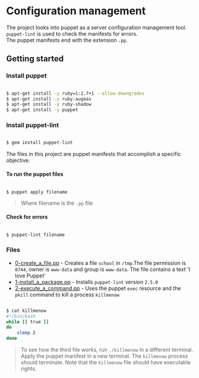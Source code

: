 # Configuration management

The project looks into puppet as a server configuration management tool.  
`puppet-lint` is used to check the manifests for errors.  
The puppet manifests end with the extension `.pp`.  

## Getting started

### Install puppet

```sh

$ apt-get install -y ruby=1:2.7+1 --allow-downgrades
$ apt-get install -y ruby-augeas
$ apt-get install -y ruby-shadow
$ apt-get install -y puppet

```

### Install puppet-lint

```sh

$ gem install puppet-lint

```

The files in this project are puppet manifests that accomplish a specific objective.  

#### To run the puppet files

```sh

$ puppet apply filename

```
> Where filename is the `.pp` file

#### Check for errors

```sh

$ puppet-lint filename

```

### Files

* [0-create_a_file.pp](0-create_a_file.pp) - Creates a file `school` in `/tmp`.The file permission is `0744`, owner is `www-data` and group is `www-data`. The file contains a text 'I love Puppet'
* [1-install_a_package.pp](1-install_a_package.pp) - Installs `puppet-lint` version `2.5.0`
* [2-execute_a_command.pp](2-execute_a_command.pp) - Uses the puppet `exec` resource and the `pkill` command to kill a process `killmenow`

```sh

$ cat killmenow
#!/bin/bash
while [[ true ]]
do
    sleep 2
done

```

> To see how the third file works, run `./killmenow` in a different terminal.
> Apply the puppet manifest in a new terminal. The `killmenow` process should terminate.
> Note that the `killmenow` file should have executable rights.
